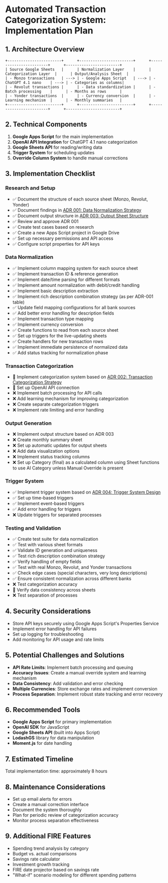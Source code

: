 # Automated Transaction Categorization System: Implementation Plan

## 1. Architecture Overview

```
+------------------------+      +------------------------+      +------------------------+      +------------------------+
| Source Google Sheets   |      | Normalization Layer    |      | Categorization Layer  |      | Output/Analysis Sheet  |
| - Monzo transactions   | ---> | - Google Apps Script   | ---> | - ChatGPT 4.1 nano    | ---> | - Categories as columns|
| - Revolut transactions |      | - Data standardization |      | - Batch processing    |      | - Months as rows      |
| - Yonder transactions  |      | - Currency conversion  |      | - Learning mechanism  |      | - Monthly summaries   |
+------------------------+      +------------------------+      +------------------------+      +------------------------+
```

## 2. Technical Components

1. **Google Apps Script** for the main implementation
2. **OpenAI API Integration** for ChatGPT 4.1 nano categorization
3. **Google Sheets API** for reading/writing data
4. **Trigger System** for scheduling updates
5. **Override Column System** to handle manual corrections

## 3. Implementation Checklist

### Research and Setup
- ✅ Document the structure of each source sheet (Monzo, Revolut, Yonder)
- ✅ Document findings in [ADR 001: Data Normalization Strategy](../docs/adr/001-data-normalization-strategy.md)
- ✅ Document output structure in [ADR 003: Output Sheet Structure](../docs/adr/003-output-sheet-structure.md)
- ✅ Review and approve ADR 001
- ✅ Create test cases based on research
- ✅ Create a new Apps Script project in Google Drive
- ✅ Set up necessary permissions and API access
- ✅ Configure script properties for API keys

### Data Normalization
- ✅ Implement column mapping system for each source sheet
- ✅ Implement transaction ID & reference generation
- ✅ Implement date/time parsing for different formats
- ✅ Implement amount normalization with debit/credit handling
- ✅ Implement basic description extraction
- ✅ Implement rich description combination strategy (as per ADR-001 table)
- ✅ Update field mapping configurations for all bank sources
- ✅ Add better error handling for description fields
- ✅ Implement transaction type mapping
- ✅ Implement currency conversion
- ✅ Create functions to read from each source sheet
- ✅ Set up triggers for the live-updating sheets
- ✅ Create handlers for new transaction rows
- ✅ Implement immediate persistence of normalized data
- ✅ Add status tracking for normalization phase

### Transaction Categorization
- 🔄 Implement categorization system based on [ADR 002: Transaction Categorization Strategy](../docs/adr/002-transaction-categorization-strategy.md)
- 🔄 Set up OpenAI API connection
- ❌ Implement batch processing for API calls
- ❌ Add learning mechanism for improving categorization
- ❌ Create separate categorization triggers
- ❌ Implement rate limiting and error handling

### Output Generation
- ❌ Implement output structure based on ADR 003
- ❌ Create monthly summary sheet
- ❌ Set up automatic updates for output sheets
- ❌ Add data visualization options
- ❌ Implement status tracking columns
- ❌ Set up Category (final) as a calculated column using Sheet functions to use AI Category unless Manual Override is present

### Trigger System
- ✅ Implement trigger system based on [ADR 004: Trigger System Design](../docs/adr/004-trigger-system-design.md)
- ✅ Set up time-based triggers
- ✅ Implement event-based triggers
- ✅ Add error handling for triggers
- ❌ Update triggers for separated processes

### Testing and Validation
- ✅ Create test suite for data normalization
- ✅ Test with various sheet formats
- ✅ Validate ID generation and uniqueness
- ✅ Test rich description combination strategy
- ✅ Verify handling of empty fields
- ✅ Test with real Monzo, Revolut, and Yonder transactions
- ✅ Check edge cases (special characters, very long descriptions)
- ✅ Ensure consistent normalization across different banks
- ❌ Test categorization accuracy
- 🔄 Verify data consistency across sheets
- ❌ Test separation of processes

## 4. Security Considerations

- Store API keys securely using Google Apps Script's Properties Service
- Implement error handling for API failures
- Set up logging for troubleshooting
- Add monitoring for API usage and rate limits

## 5. Potential Challenges and Solutions

- **API Rate Limits**: Implement batch processing and queuing
- **Accuracy Issues**: Create a manual override system and learning mechanism
- **Data Consistency**: Add validation and error checking
- **Multiple Currencies**: Store exchange rates and implement conversion
- **Process Separation**: Implement robust state tracking and error recovery

## 6. Recommended Tools

- **Google Apps Script** for primary implementation
- **OpenAI SDK** for JavaScript
- **Google Sheets API** (built into Apps Script)
- **LodashGS** library for data manipulation
- **Moment.js** for date handling

## 7. Estimated Timeline

Total implementation time: approximately 8 hours

## 8. Maintenance Considerations

- Set up email alerts for errors
- Create a manual correction interface
- Document the system thoroughly
- Plan for periodic review of categorization accuracy
- Monitor process separation effectiveness

## 9. Additional FIRE Features

- Spending trend analysis by category
- Budget vs. actual comparisons
- Savings rate calculator
- Investment growth tracking
- FIRE date projector based on savings rate
- "What-if" scenario modeling for different spending patterns 